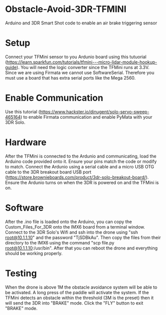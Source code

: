 # Obstacle-Avoid-3DR-TFMINI
Arduino and 3DR Smart Shot code to enable an air brake triggering sensor

# Setup
Connect your TFMini sensor to you Ardunio board using this tutuorial (https://learn.sparkfun.com/tutorials/tfmini---micro-lidar-module-hookup-guide). You will need the logic converter since the TFMini runs at 3.3V. Since we are using Firmata we cannot use SoftwareSerial. Therefore you must use a board that has extra serial ports like the Mega 2560.

# Enable Communication
Use this tutorial (https://www.hackster.io/djnugent/solo-servo-sweep-465164) to enable Firmata communication and enable PyMata with your 3DR Solo.

# Hardware
After the TFMini is connected to the Ardunio and communicating, load the Arduino code provided onto it. Ensure your pins match the code or modify to match. Connect the Ardunio using a serial cable and a micro USB OTG cable to the 3DR breakout board USB port (https://store.brownieboards.com/product/3dr-solo-breakout-board/). Ensure the Ardunio turns on when the 3DR is powered on and the TFMini is on.

# Software
After the .ino file is loaded onto the Arduino, you can copy the Custom_Files_For_3DR onto the IMX6 board from a terminal window. Connect to the 3DR Solo's Wifi and ssh into the drone using "ssh root@10.1.1.10" and the password "TjSDBkAu". Then copy the files from their directory to the IMX6 using the command "scp file.py root@10.1.1.10:/usr/bin". After that you can reboot the drone and everything should be working properly.

# Testing
When the drone is above 1M the obstacle avoidance system will be able to be activated. A long press of the paddle will activate the system. If the TFMini detects an obstacle within the threshold (3M is the preset) then it will send the 3DR into "BRAKE" mode. Click the "FLY" button to exit "BRAKE" mode.
